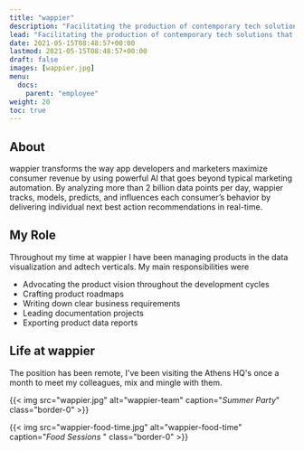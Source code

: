 ```yaml
---
title: "wappier"
description: "Facilitating the production of contemporary tech solutions that go beyond typical marketing automation."
lead: "Facilitating the production of contemporary tech solutions that go beyond typical marketing automation."
date: 2021-05-15T08:48:57+00:00
lastmod: 2021-05-15T08:48:57+00:00
draft: false
images: [wappier.jpg]
menu:
  docs:
    parent: "employee"
weight: 20
toc: true
---
```





## About

wappier transforms the way app developers and marketers maximize consumer revenue by using powerful AI that goes beyond typical marketing automation. By analyzing more than 2 billion data points per day, wappier tracks, models, predicts, and influences each consumer’s behavior by delivering individual next best action recommendations in real-time.


## My Role

Throughout my time at wappier I have been managing products in the data visualization and adtech verticals. My main responsibilities were

* Advocating the product vision throughout the development cycles
* Crafting product roadmaps
* Writing down clear business requirements
* Leading documentation projects
* Exporting product data reports

## Life at wappier

The position has been remote, I've been visiting the Athens HQ's once a month to meet my colleagues, mix and mingle with them.

{{< img src="wappier.jpg" alt="wappier-team" caption="<em>Summer Party</em>" class="border-0" >}}

{{< img src="wappier-food-time.jpg" alt="wappier-food-time" caption="<em>Food Sessions  </em>" class="border-0" >}}
